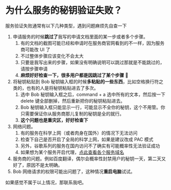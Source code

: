 # 为什么服务的秘钥验证失败？

服务验证失败通常有以下几种类型，遇到问题麻烦先自查一下

01. 申请服务的时候**跳过了**我写的申请文档里面的某一步或者多个步骤。
    01. 有的文档的截图可能已经和申请时在服务商官网看到的不一样，因为服务商可能改 UI 了
    02. 不过整体步骤应该变化不会太大
    03. 只要是我写出来的步骤，如果没有明确说明可以跳过那就是不能跳过的，请按步骤申请
    04. **麻烦好好检查一下，很多用户都是因跳过了某个步骤** 🙏
02. 将秘钥粘贴到 Bob 秘钥输入框的时候**多粘贴的一些东西**，比如空格换行符之类的，也有的人是将秘钥粘贴进去了多次。
    01. 选中 Bob 秘钥输入框之后，command + a 选中所有的文本，然后按一下 delete 键全部删掉，然后重新把你的秘钥粘贴进去。
    02. Bob 秘钥输入框只能显示一行，可能显示不全你的秘钥，这个不用管。你只需要保证你从服务商那儿复制的秘钥是全的就行。
    03. **这个问题也是重灾区，好好检查下**
03. 网络问题。
    01. 有的服务在科学上网（或者肉身在国外）的情况下无法访问
    02. 检查下自己是否开启了全局的科学上网，如果是建议改成 PAC 模式
    03. 另外，谷歌系列的服务在国内访问不了确实有可能概率性无法验证成功
    04. 如果想为某个服务开启代理，[点此查看各个服务域名](faq/service-proxy.md)
04. 服务商的问题。例如百度翻译，偶尔会概率性封禁用户的秘钥一天，第二天又好了，原因不是太明确。
05. Bob 网络请求的权限可能出问题了，这种情况**重启电脑**试试。

如果感觉不属于以上情况，那联系我吧。

